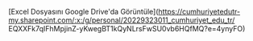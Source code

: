 [Excel Dosyasını Google Drive'da Görüntüle](https://cumhuriyetedutr-my.sharepoint.com/:x:/g/personal/20229323011_cumhuriyet_edu_tr/
EQXXFk7qIFhMpjinZ-yKwegBT1kQyNLrsFwSU0vb6HQfMQ?e=4ynyFO)
